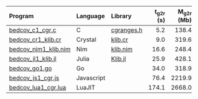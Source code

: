 |Program | Language | Library | t<sub>g2r</sub> (s) | M<sub>g2r</sub> (Mb) | t<sub>r2g</sub> (s) | M<sub>r2g</sub> (Mb) |
|:-------|:---------|:--------|--------------------:|---------------------:|--------------------:|---------------------:|
|[bedcov\_c1\_cgr.c](bedcov_c1_cgr.c)          |C         |[cgranges.h](../lib/cgranges.h)|  5.2|  138.4 | 10.7|  19.1 |
|[bedcov\_cr1\_klib.cr](bedcov_cr1_klib.cr)    |Crystal   |[klib.cr](../lib/klib.cr)      |  9.0|  319.6 | 17.4|  40.7 |
|[bedcov\_nim1\_klib.nim](bedcov_nim1_klib.nim)|Nim       |[klib.nim](../lib/klib.nim)    | 16.6|  248.4 | 26.0|  34.1 |
|[bedcov\_jl1\_klib.jl](bedcov_jl1_klib.jl)    |Julia     |[Klib.jl](../lib/Klib.jl)      | 25.9|  428.1 | 63.0| 257.0 |
|[bedcov\_go1.go](bedcov_go1.go)               |Go        |                               | 34.0|  318.9 | 21.8|  47.3 |
|[bedcov\_js1\_cgr.js](bedcov_js1_cgr.jl)      |Javascript|                               | 76.4| 2219.9 | 80.0| 316.8 |
|[bedcov\_lua1\_cgr.lua](bedcov_lua1_cgr.lua)  |LuaJIT    |                               |174.1| 2668.0 |218.9| 364.6 |
